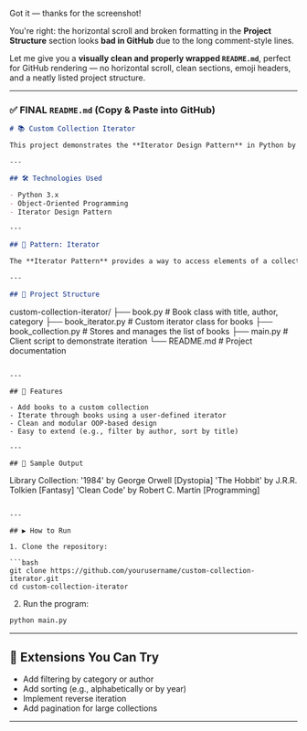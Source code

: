 Got it — thanks for the screenshot!

You're right: the horizontal scroll and broken formatting in the **Project Structure** section looks **bad in GitHub** due to the long comment-style lines.

Let me give you a **visually clean and properly wrapped `README.md`**, perfect for GitHub rendering — no horizontal scroll, clean sections, emoji headers, and a neatly listed project structure.

---

### ✅ FINAL `README.md` (Copy & Paste into GitHub)

```markdown
# 📚 Custom Collection Iterator

This project demonstrates the **Iterator Design Pattern** in Python by building a digital archive system for managing a book collection. It allows you to create and traverse a custom collection of books using your own iterator, keeping data storage and traversal logic cleanly separated.

---

## 🛠️ Technologies Used

- Python 3.x  
- Object-Oriented Programming  
- Iterator Design Pattern

---

## 🧠 Pattern: Iterator

The **Iterator Pattern** provides a way to access elements of a collection sequentially without exposing its internal structure. It supports clean, extensible iteration over any type of custom collection.

---

## 📁 Project Structure

```

custom-collection-iterator/
├── book.py             # Book class with title, author, category
├── book\_iterator.py    # Custom iterator class for books
├── book\_collection.py  # Stores and manages the list of books
├── main.py             # Client script to demonstrate iteration
└── README.md           # Project documentation

```

---

## 🚀 Features

- Add books to a custom collection  
- Iterate through books using a user-defined iterator  
- Clean and modular OOP-based design  
- Easy to extend (e.g., filter by author, sort by title)

---

## 🧪 Sample Output

```

Library Collection:
'1984' by George Orwell \[Dystopia]
'The Hobbit' by J.R.R. Tolkien \[Fantasy]
'Clean Code' by Robert C. Martin \[Programming]

````

---

## ▶️ How to Run

1. Clone the repository:

```bash
git clone https://github.com/yourusername/custom-collection-iterator.git
cd custom-collection-iterator
````

2. Run the program:

```bash
python main.py
```

---

## 🌱 Extensions You Can Try

* Add filtering by category or author
* Add sorting (e.g., alphabetically or by year)
* Implement reverse iteration
* Add pagination for large collections

---
